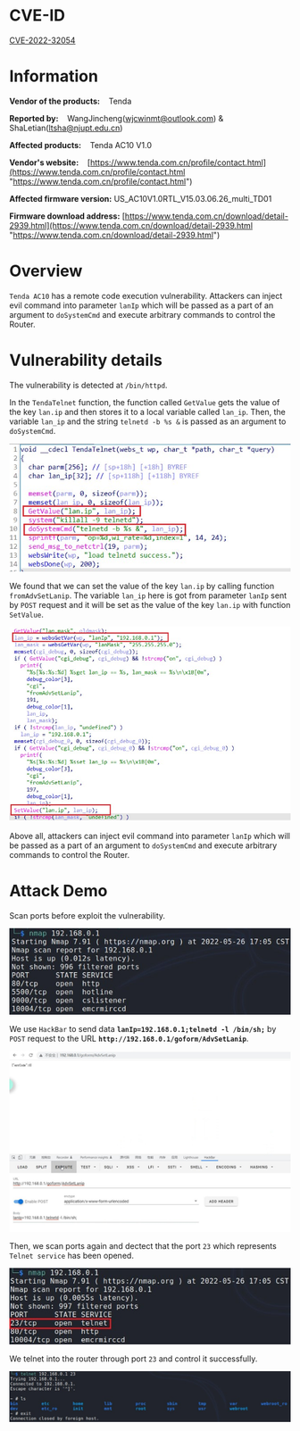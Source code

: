 # CVE-ID

[CVE-2022-32054](https://cve.mitre.org/cgi-bin/cvename.cgi?name=CVE-2022-32054 "https://cve.mitre.org/cgi-bin/cvename.cgi?name=CVE-2022-32054")

# Information

**Vendor of the products:**    Tenda

**Reported by:**    WangJincheng(<wjcwinmt@outlook.com>) & ShaLetian(<ltsha@njupt.edu.cn>)

**Affected products:**    Tenda AC10 V1.0

**Vendor's website:**    [https://www.tenda.com.cn/profile/contact.html](https://www.tenda.com.cn/profile/contact.html "https://www.tenda.com.cn/profile/contact.html")

**Affected firmware version:**    US_AC10V1.0RTL_V15.03.06.26_multi_TD01

**Firmware download address:**    [https://www.tenda.com.cn/download/detail-2939.html](https://www.tenda.com.cn/download/detail-2939.html "https://www.tenda.com.cn/download/detail-2939.html")

# Overview

`Tenda AC10` has a remote code execution vulnerability. Attackers can inject evil command into parameter `lanIp` which will be passed as a part of an argument to `doSystemCmd` and execute arbitrary commands to control the Router.

# Vulnerability details

The vulnerability is detected at `/bin/httpd`.

In the `TendaTelnet` function, the function called `GetValue` gets the value of the key `lan.ip` and then stores it to a local variable called `lan_ip`. Then, the variable `lan_ip` and the string `telnetd -b %s &` is passed as an argument to `doSystemCmd`.

![image](./pic/1.jpg)

We found that we can set the value of the key `lan.ip` by calling function `fromAdvSetLanip`. The variable `lan_ip` here is got from parameter `lanIp` sent by `POST` request and it will be set as the value of the key `lan.ip` with function `SetValue`.

![image](./pic/2.jpg)

Above all, attackers can inject evil command into parameter `lanIp` which will be passed as a part of an argument to `doSystemCmd` and execute arbitrary commands to control the Router.

# Attack Demo

Scan ports before exploit the vulnerability.

![image](./pic/4.jpg)

We use `HackBar` to send data **`lanIp=192.168.0.1;telnetd -l /bin/sh;`** by `POST` request to the URL **`http://192.168.0.1/goform/AdvSetLanip`**.

![image](./pic/3.jpg)

Then, we scan ports again and dectect that the port `23` which represents `Telnet service` has been opened.

![image](./pic/5.jpg)

We telnet into the router through port `23` and control it successfully.

![image](./pic/6.jpg)
